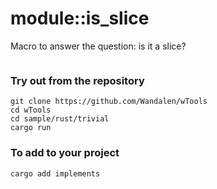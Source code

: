 # module::is_slice

Macro to answer the question: is it a slice?

```rust

```

### Try out from the repository

```
git clone https://github.com/Wandalen/wTools
cd wTools
cd sample/rust/trivial
cargo run
```

### To add to your project

```
cargo add implements
```
